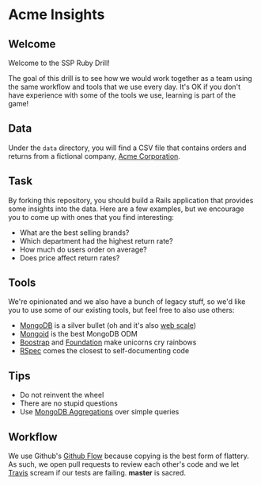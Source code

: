 Acme Insights
=============

## Welcome

Welcome to the SSP Ruby Drill!

The goal of this drill is to see how we would work together as a team using the same workflow and tools that we use every day. It's OK if you don't have experience with some of the tools we use, learning is part of the game!

## Data

Under the `data` directory, you will find a CSV file that contains orders and returns from a fictional company, [Acme Corporation](http://en.wikipedia.org/wiki/Acme_Corporation).

## Task

By forking this repository, you should build a Rails application that provides some insights into the data. Here are a few examples, but we encourage you to come up with ones that you find interesting:

 * What are the best selling brands?
 * Which department had the highest return rate?
 * How much do users order on average?
 * Does price affect return rates?

## Tools

We're opinionated and we also have a bunch of legacy stuff, so we'd like you to use some of our existing tools, but feel free to also use others:


 * [MongoDB](http://www.mongodb.org/) is a silver bullet (oh and it's also [web scale](http://www.youtube.com/watch?v=b2F-DItXtZs))
 * [Mongoid](http://mongoid.org/) is the best MongoDB ODM
 * [Boostrap](http://getbootstrap.com/) and [Foundation](http://foundation.zurb.com/) make unicorns cry rainbows
 * [RSpec](https://relishapp.com/rspec) comes the closest to self-documenting code

## Tips

 * Do not reinvent the wheel
 * There are no stupid questions
 * Use [MongoDB Aggregations](http://docs.mongodb.org/manual/aggregation/) over simple queries

## Workflow

We use Github's [Github Flow](http://scottchacon.com/2011/08/31/github-flow.html) because copying is the best form of flattery. As such, we open pull requests to review each other's code and we let [Travis](https://travis-ci.com/) scream if our tests are failing. **master** is sacred.
